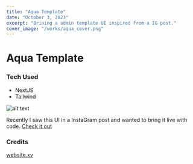 ```yaml
---
title: "Aqua Template"
date: "October 3, 2023"
excerpt: "Brining a admin template UI inspired from a IG post."
cover_image: "/works/aqua_cover.png"
---
```


# Aqua Template

### Tech Used

- NextJS 
- Tailwind

![alt text](/works/aqua.jpeg)

Recently I saw this UI in a InstaGram post and wanted to bring it live with code.
[Check it out](https://aqua-template.netlify.app)


### Credits
[website.xv](https://www.instagram.com/p/Ci2vIUgudVw/)